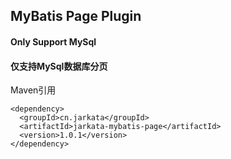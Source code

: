 ## MyBatis Page Plugin

#### Only Support MySql 

#### 仅支持MySql数据库分页


Maven引用
```
<dependency>
  <groupId>cn.jarkata</groupId>
  <artifactId>jarkata-mybatis-page</artifactId>
  <version>1.0.1</version>
</dependency>
```
